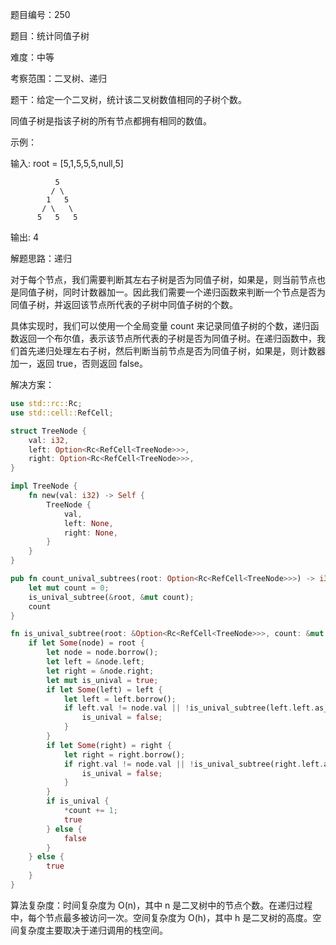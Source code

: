 题目编号：250

题目：统计同值子树

难度：中等

考察范围：二叉树、递归

题干：给定一个二叉树，统计该二叉树数值相同的子树个数。

同值子树是指该子树的所有节点都拥有相同的数值。

示例：

输入: root = [5,1,5,5,5,null,5]

              5
             / \
            1   5
           / \   \
          5   5   5

输出: 4

解题思路：递归

对于每个节点，我们需要判断其左右子树是否为同值子树，如果是，则当前节点也是同值子树，同时计数器加一。因此我们需要一个递归函数来判断一个节点是否为同值子树，并返回该节点所代表的子树中同值子树的个数。

具体实现时，我们可以使用一个全局变量 count 来记录同值子树的个数，递归函数返回一个布尔值，表示该节点所代表的子树是否为同值子树。在递归函数中，我们首先递归处理左右子树，然后判断当前节点是否为同值子树，如果是，则计数器加一，返回 true，否则返回 false。

解决方案：

```rust
use std::rc::Rc;
use std::cell::RefCell;

struct TreeNode {
    val: i32,
    left: Option<Rc<RefCell<TreeNode>>>,
    right: Option<Rc<RefCell<TreeNode>>>,
}

impl TreeNode {
    fn new(val: i32) -> Self {
        TreeNode {
            val,
            left: None,
            right: None,
        }
    }
}

pub fn count_unival_subtrees(root: Option<Rc<RefCell<TreeNode>>>) -> i32 {
    let mut count = 0;
    is_unival_subtree(&root, &mut count);
    count
}

fn is_unival_subtree(root: &Option<Rc<RefCell<TreeNode>>>, count: &mut i32) -> bool {
    if let Some(node) = root {
        let node = node.borrow();
        let left = &node.left;
        let right = &node.right;
        let mut is_unival = true;
        if let Some(left) = left {
            let left = left.borrow();
            if left.val != node.val || !is_unival_subtree(left.left.as_ref(), count) || !is_unival_subtree(left.right.as_ref(), count) {
                is_unival = false;
            }
        }
        if let Some(right) = right {
            let right = right.borrow();
            if right.val != node.val || !is_unival_subtree(right.left.as_ref(), count) || !is_unival_subtree(right.right.as_ref(), count) {
                is_unival = false;
            }
        }
        if is_unival {
            *count += 1;
            true
        } else {
            false
        }
    } else {
        true
    }
}
```

算法复杂度：时间复杂度为 O(n)，其中 n 是二叉树中的节点个数。在递归过程中，每个节点最多被访问一次。空间复杂度为 O(h)，其中 h 是二叉树的高度。空间复杂度主要取决于递归调用的栈空间。